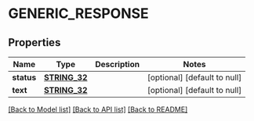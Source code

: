# GENERIC_RESPONSE

## Properties
Name | Type | Description | Notes
------------ | ------------- | ------------- | -------------
**status** | [**STRING_32**](STRING_32.md) |  | [optional] [default to null]
**text** | [**STRING_32**](STRING_32.md) |  | [optional] [default to null]

[[Back to Model list]](../README.md#documentation-for-models) [[Back to API list]](../README.md#documentation-for-api-endpoints) [[Back to README]](../README.md)


